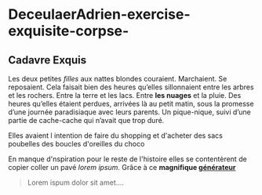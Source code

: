 # DeceulaerAdrien-exercise-exquisite-corpse-
## Cadavre Exquis

Les deux petites *filles* aux nattes blondes couraient. Marchaient. Se reposaient. Cela faisait bien des heures qu’elles sillonnaient entre les arbres et les rochers. Entre la terre et les lacs. Entre **les nuages** et la pluie. Des heures qu’elles étaient perdues, arrivées là au petit matin, sous la promesse d’une journée paradisiaque avec leurs parents. Un pique-nique, suivi d’une partie de cache-cache qui n’avait que trop duré.


Elles avaient l intention de faire du shopping et d'acheter
des sacs poubelles
des boucles d'oreilles
du choco

En manque d'nspiration pour le reste de l'histoire elles se contentèrent de copier coller un pavé *lorem ipsum*.
Grâce à ce **magnifique [générateur](https://www.lipsum.com/)**
> Lorem ispum dolor sit amet....
